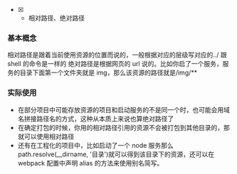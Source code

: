 - [x] - 相对路径、绝对路径

### 基本概念

相对路径是跟着当前使用资源的位置而说的，一般根据对应的层级写对应的../ 跟 shell 的命令是一样的
绝对路径是根据网页的 url 说的。比如你启了一个服务，服务的目录下面第一个文件夹就是 img，那么该资源的路径就是/img/\*\*

### 实际使用

- 在部分项目中可能存放资源的项目和启动服务的不是同一个时，也可能会用域名拼接路径名的方式，这种从本质上来说也算绝对路径了
- 在确定打包的时候，你用的相对路径引用的资源不会被打包到其他目录的，那就可以使用相对路径
- 还有在工程化的项目中，比如启动了一个 node 服务那么 path.resolve(\_\_dirname, '目录')就可以得到该目录下的资源，还可以在 webpack 配置中声明 alias 的方法来使用别名简写。
